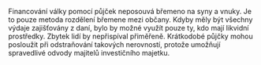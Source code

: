 <emphasis level="moderate">Financování války pomocí půjček neposouvá břemeno na syny a vnuky.</emphasis><break time="0.5s"/> Je to pouze metoda rozdělení břemene mezi občany.<break time="0.5s"/> <prosody rate="95%">Kdyby měly být všechny výdaje zajišťovány z daní,<break time="0.3s"/> bylo by možné využít pouze ty, kdo mají likvidní prostředky.</prosody><break time="0.5s"/> Zbytek lidí by nepřispíval přiměřeně.<break time="0.5s"/> <emphasis level="strong">Krátkodobé půjčky mohou posloužit při odstraňování takových nerovností,</emphasis><break time="0.3s"/> protože umožňují spravedlivé odvody majitelů investičního majetku. 